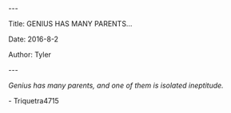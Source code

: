 \-\-\-

Title: GENIUS HAS MANY PARENTS…

Date: 2016\-8\-2

Author: Tyler

\-\-\-

*Genius has many parents, and one of them is isolated ineptitude\.*

\- Triquetra4715

